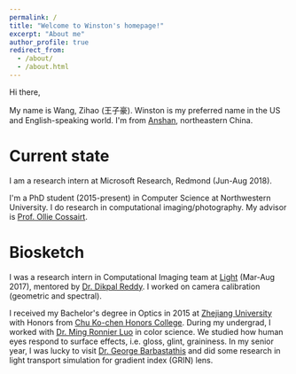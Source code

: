 ```yaml
---
permalink: /
title: "Welcome to Winston's homepage!"
excerpt: "About me"
author_profile: true
redirect_from: 
  - /about/
  - /about.html
---
```


Hi there,

My name is Wang, Zihao (王子豪). Winston is my preferred name in the US and English-speaking world. I'm from [Anshan](https://www.google.com/maps/place/Anshan,+Liaoning,+China/@41.1163422,122.866278,11z/data=!3m1!4b1!4m5!3m4!1s0x5e28b5d159b26c5d:0x7c815864a47d5bd9!8m2!3d41.108647!4d122.994329), northeastern China.

Current state
======
I am a research intern at Microsoft Research, Redmond (Jun-Aug 2018). 

I'm a PhD student (2015-present) in Computer Science at Northwestern University. I do research in computational imaging/photography. My advisor is [Prof. Ollie Cossairt](http://compphotolab.northwestern.edu/people/oliver-ollie-cossairt/).

Biosketch
======
I was a research intern in Computational Imaging team at [Light](http://www.light.co) (Mar-Aug 2017), mentored by [Dr. Dikpal Reddy](https://scholar.google.com/citations?user=zlQCFzkAAAAJ&hl=en&oi=ao). I worked on camera calibration (geometric and spectral).

I received my Bachelor's degree in Optics in 2015 at [Zhejiang University](http://www.zju.edu.cn/english/) with Honors from [Chu Ko-chen Honors College](https://en.wikipedia.org/wiki/Chu_Kochen_Honors_College,_Zhejiang_University). During my undergrad, I worked with [Dr. Ming Ronnier Luo](https://scholar.google.com.hk/citations?user=iQ17HxkAAAAJ&hl=en) in color science. We studied how human eyes respond to surface effects, i.e. gloss, glint, graininess. In my senior year, I was lucky to visit [Dr. George Barbastathis](https://scholar.google.com/citations?user=4rsJDwUAAAAJ&hl=en) and did some research in light transport simulation for gradient index (GRIN) lens.
